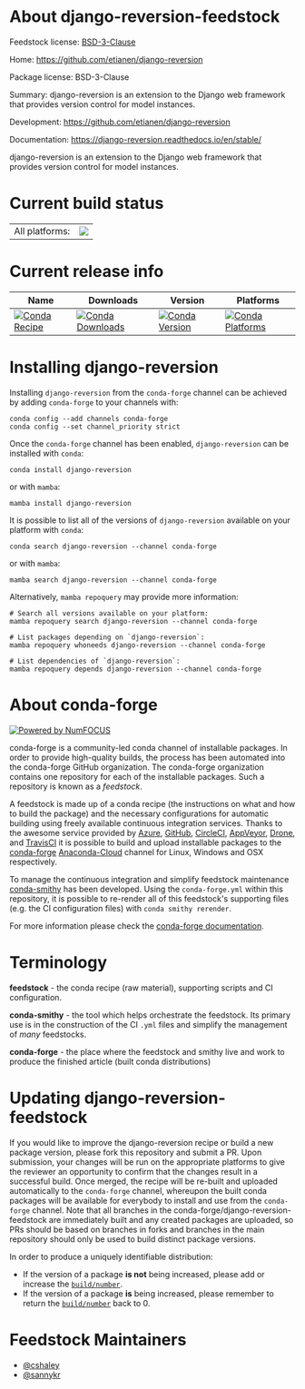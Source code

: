 About django-reversion-feedstock
================================

Feedstock license: [BSD-3-Clause](https://github.com/conda-forge/django-reversion-feedstock/blob/main/LICENSE.txt)

Home: https://github.com/etianen/django-reversion

Package license: BSD-3-Clause

Summary: django-reversion is an extension to the Django web framework that provides version control for model instances.

Development: https://github.com/etianen/django-reversion

Documentation: https://django-reversion.readthedocs.io/en/stable/

django-reversion is an extension to the Django web framework that provides version control for model instances.

Current build status
====================


<table><tr><td>All platforms:</td>
    <td>
      <a href="https://dev.azure.com/conda-forge/feedstock-builds/_build/latest?definitionId=3852&branchName=main">
        <img src="https://dev.azure.com/conda-forge/feedstock-builds/_apis/build/status/django-reversion-feedstock?branchName=main">
      </a>
    </td>
  </tr>
</table>

Current release info
====================

| Name | Downloads | Version | Platforms |
| --- | --- | --- | --- |
| [![Conda Recipe](https://img.shields.io/badge/recipe-django--reversion-green.svg)](https://anaconda.org/conda-forge/django-reversion) | [![Conda Downloads](https://img.shields.io/conda/dn/conda-forge/django-reversion.svg)](https://anaconda.org/conda-forge/django-reversion) | [![Conda Version](https://img.shields.io/conda/vn/conda-forge/django-reversion.svg)](https://anaconda.org/conda-forge/django-reversion) | [![Conda Platforms](https://img.shields.io/conda/pn/conda-forge/django-reversion.svg)](https://anaconda.org/conda-forge/django-reversion) |

Installing django-reversion
===========================

Installing `django-reversion` from the `conda-forge` channel can be achieved by adding `conda-forge` to your channels with:

```
conda config --add channels conda-forge
conda config --set channel_priority strict
```

Once the `conda-forge` channel has been enabled, `django-reversion` can be installed with `conda`:

```
conda install django-reversion
```

or with `mamba`:

```
mamba install django-reversion
```

It is possible to list all of the versions of `django-reversion` available on your platform with `conda`:

```
conda search django-reversion --channel conda-forge
```

or with `mamba`:

```
mamba search django-reversion --channel conda-forge
```

Alternatively, `mamba repoquery` may provide more information:

```
# Search all versions available on your platform:
mamba repoquery search django-reversion --channel conda-forge

# List packages depending on `django-reversion`:
mamba repoquery whoneeds django-reversion --channel conda-forge

# List dependencies of `django-reversion`:
mamba repoquery depends django-reversion --channel conda-forge
```


About conda-forge
=================

[![Powered by
NumFOCUS](https://img.shields.io/badge/powered%20by-NumFOCUS-orange.svg?style=flat&colorA=E1523D&colorB=007D8A)](https://numfocus.org)

conda-forge is a community-led conda channel of installable packages.
In order to provide high-quality builds, the process has been automated into the
conda-forge GitHub organization. The conda-forge organization contains one repository
for each of the installable packages. Such a repository is known as a *feedstock*.

A feedstock is made up of a conda recipe (the instructions on what and how to build
the package) and the necessary configurations for automatic building using freely
available continuous integration services. Thanks to the awesome service provided by
[Azure](https://azure.microsoft.com/en-us/services/devops/), [GitHub](https://github.com/),
[CircleCI](https://circleci.com/), [AppVeyor](https://www.appveyor.com/),
[Drone](https://cloud.drone.io/welcome), and [TravisCI](https://travis-ci.com/)
it is possible to build and upload installable packages to the
[conda-forge](https://anaconda.org/conda-forge) [Anaconda-Cloud](https://anaconda.org/)
channel for Linux, Windows and OSX respectively.

To manage the continuous integration and simplify feedstock maintenance
[conda-smithy](https://github.com/conda-forge/conda-smithy) has been developed.
Using the ``conda-forge.yml`` within this repository, it is possible to re-render all of
this feedstock's supporting files (e.g. the CI configuration files) with ``conda smithy rerender``.

For more information please check the [conda-forge documentation](https://conda-forge.org/docs/).

Terminology
===========

**feedstock** - the conda recipe (raw material), supporting scripts and CI configuration.

**conda-smithy** - the tool which helps orchestrate the feedstock.
                   Its primary use is in the construction of the CI ``.yml`` files
                   and simplify the management of *many* feedstocks.

**conda-forge** - the place where the feedstock and smithy live and work to
                  produce the finished article (built conda distributions)


Updating django-reversion-feedstock
===================================

If you would like to improve the django-reversion recipe or build a new
package version, please fork this repository and submit a PR. Upon submission,
your changes will be run on the appropriate platforms to give the reviewer an
opportunity to confirm that the changes result in a successful build. Once
merged, the recipe will be re-built and uploaded automatically to the
`conda-forge` channel, whereupon the built conda packages will be available for
everybody to install and use from the `conda-forge` channel.
Note that all branches in the conda-forge/django-reversion-feedstock are
immediately built and any created packages are uploaded, so PRs should be based
on branches in forks and branches in the main repository should only be used to
build distinct package versions.

In order to produce a uniquely identifiable distribution:
 * If the version of a package **is not** being increased, please add or increase
   the [``build/number``](https://docs.conda.io/projects/conda-build/en/latest/resources/define-metadata.html#build-number-and-string).
 * If the version of a package **is** being increased, please remember to return
   the [``build/number``](https://docs.conda.io/projects/conda-build/en/latest/resources/define-metadata.html#build-number-and-string)
   back to 0.

Feedstock Maintainers
=====================

* [@cshaley](https://github.com/cshaley/)
* [@sannykr](https://github.com/sannykr/)

